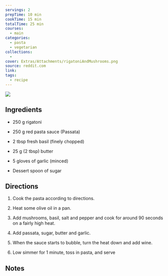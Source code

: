 ```yaml
---
servings: 2
prepTime: 10 min
cookTime: 15 min
totalTime: 25 min
courses:
  - main
categories:
  - pasta
  - vegetarian
collections:
  -
cover: Extras/Attachments/rigatoniAndMushrooms.png
source: reddit.com
link:
tags:
  - recipe
---
```


![](Extras/Attachments/rigatoniAndMushrooms.png)


## Ingredients

- 250 g rigatoni
- 250 g red pasta sauce (Passata)
- 2 tbsp fresh basil (finely chopped)

- 25 g (2 tbsp) butter
- 5 gloves of garlic (minced)
- Dessert spoon of sugar


## Directions

1. Cook the pasta according to directions.

2. Heat some olive oil in a pan.

3. Add mushrooms, basil, salt and pepper and cook for around 90 seconds on a fairly high heat.

4. Add passata, sugar, butter and garlic.

5. When the sauce starts to bubble, turn the heat down and add wine.

6. Low simmer for 1 minute, toss in pasta, and serve


## Notes